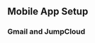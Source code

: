 <!-- How-to Documentation on setting up Gmail on a mobile device that authenticates with Jumpcloud-->
## **Mobile App Setup**
### Gmail and JumpCloud
